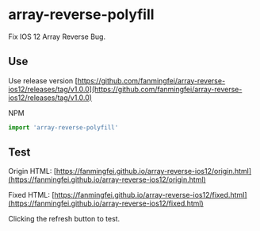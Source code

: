 # array-reverse-polyfill
Fix IOS 12 Array Reverse Bug.

## Use

Use release version
[https://github.com/fanmingfei/array-reverse-ios12/releases/tag/v1.0.0](https://github.com/fanmingfei/array-reverse-ios12/releases/tag/v1.0.0)

NPM
```javascript
import 'array-reverse-polyfill'
```

## Test

Origin HTML: [https://fanmingfei.github.io/array-reverse-ios12/origin.html](https://fanmingfei.github.io/array-reverse-ios12/origin.html)


Fixed HTML: [https://fanmingfei.github.io/array-reverse-ios12/fixed.html](https://fanmingfei.github.io/array-reverse-ios12/fixed.html)

Clicking the refresh button to test.